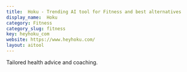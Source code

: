 ```yaml
---
title:  Hoku - Trending AI tool for Fitness and best alternatives
display_name:  Hoku
category: Fitness
category_slug: fitness
key: heyhoku_com
website: https://www.heyhoku.com/
layout: aitool
---
```


Tailored health advice and coaching.
